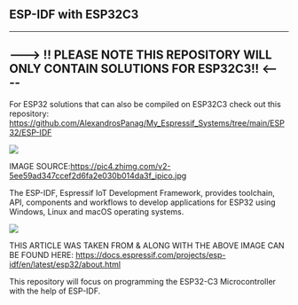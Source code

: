 ESP-IDF with ESP32C3
-----

---
---> !! <b> PLEASE NOTE THIS REPOSITORY WILL ONLY CONTAIN SOLUTIONS FOR ESP32C3!! </b>  <----
---

For ESP32 solutions that can also be compiled on ESP32C3 check out this repository: https://github.com/AlexandrosPanag/My_Espressif_Systems/tree/main/ESP32/ESP-IDF

![](https://pic4.zhimg.com/v2-5ee59ad347ccef2d6fa2e030b014da3f_ipico.jpg)



IMAGE SOURCE:https://pic4.zhimg.com/v2-5ee59ad347ccef2d6fa2e030b014da3f_ipico.jpg

The ESP-IDF, Espressif IoT Development Framework, provides toolchain, API, components and workflows to develop applications for ESP32 using Windows, Linux and macOS operating systems.

![](https://docs.espressif.com/projects/esp-idf/en/latest/esp32/_images/about-doc.png)

THIS ARTICLE WAS TAKEN FROM & ALONG WITH THE ABOVE IMAGE CAN BE FOUND HERE: https://docs.espressif.com/projects/esp-idf/en/latest/esp32/about.html

This repository will focus on programming the ESP32-C3 Microcontroller with the help of ESP-IDF.

